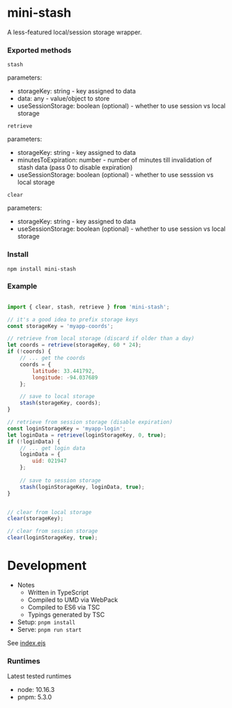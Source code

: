 # mini-stash

A less-featured local/session storage wrapper.

### Exported methods

`stash`

parameters:

- storageKey: string - key assigned to data
- data: any - value/object to store
- useSessionStorage: boolean (optional) - whether to use session vs local storage

`retrieve`

parameters:

- storageKey: string - key assigned to data
- minutesToExpiration: number - number of minutes till invalidation of stash data (pass 0 to disable expiration)
- useSessionStorage: boolean (optional) - whether to use sesssion vs local storage

`clear`

parameters: 

- storageKey: string - key assigned to data
- useSessionStorage: boolean (optional) - whether to use session vs local storage

### Install

`npm install mini-stash`

### Example

```js

import { clear, stash, retrieve } from 'mini-stash';

// it's a good idea to prefix storage keys
const storageKey = 'myapp-coords';

// retrieve from local storage (discard if older than a day)
let coords = retrieve(storageKey, 60 * 24);
if (!coords) {
	// ... get the coords
	coords = {
		latitude: 33.441792,
		longitude: -94.037689
	};

	// save to local storage
	stash(storageKey, coords);
}

// retrieve from session storage (disable expiration)
const loginStorageKey = 'myapp-login';
let loginData = retrieve(loginStorageKey, 0, true);
if (!loginData) {
	// ... get login data
	loginData = {
		uid: 021947
	};
	
	// save to session storage
	stash(loginStorageKey, loginData, true);
}


// clear from local storage
clear(storageKey);

// clear from session storage
clear(loginStorageKey, true);
```

# Development

- Notes
	- Written in TypeScript
	- Compiled to UMD via WebPack
	- Compiled to ES6 via TSC
	- Typings generated by TSC
- Setup: `pnpm install`
- Serve: `pnpm run start`

See [index.ejs](./index.ejs)

### Runtimes

Latest tested runtimes

- node: 10.16.3
- pnpm: 5.3.0
